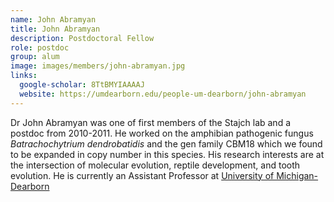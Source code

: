 ```yaml
---
name: John Abramyan
title: John Abramyan
description: Postdoctoral Fellow
role: postdoc
group: alum
image: images/members/john-abramyan.jpg
links:
  google-scholar: 8TtBMYIAAAAJ
  website: https://umdearborn.edu/people-um-dearborn/john-abramyan
---
```


Dr John Abramyan was one of first members of the Stajch lab and a postdoc from 2010-2011. He worked on the amphibian pathogenic fungus _Batrachochytrium dendrobatidis_ and the gen family CBM18 which we found to be expanded in copy number in this species. His research interests are at the intersection of molecular evolution, reptile development, and tooth evolution. He is currently an Assistant Professor at [University of Michigan-Dearborn](https://umdearborn.edu/)
